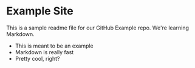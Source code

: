 # Example Site

This is a sample readme file for our GitHub Example repo. We're learning Markdown.

* This is meant to be an example
* Markdown is really fast
* Pretty cool, right?

